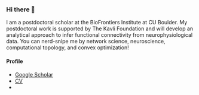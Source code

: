 ### Hi there 🐙

I am a postdoctoral scholar at the BioFrontiers Institute at CU Boulder. My postdoctoral work is supported by The Kavli Foundation and will develop an analytical approach to infer functional connectivity from neurophysiological data. You can nerd-snipe me by network science, neuroscience, computational topology, and convex optimization! 

#### Profile
* [Google Scholar](https://scholar.google.com/citations?user=ZUxl-r0AAAAJ&hl=en&sortby=pubdate)
* [CV](https://junipertcy.info/assets/pdf/Tzu-Chi_Yen_CV.pdf)
* 
